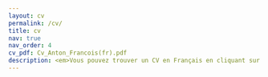 ```yaml
---
layout: cv
permalink: /cv/
title: cv
nav: true
nav_order: 4
cv_pdf: Cv_Anton_Francois(fr).pdf
description: <em>Vous pouvez trouver un CV en Français en cliquant sur l'icône 'pdf' à droite.</em>
---
```


